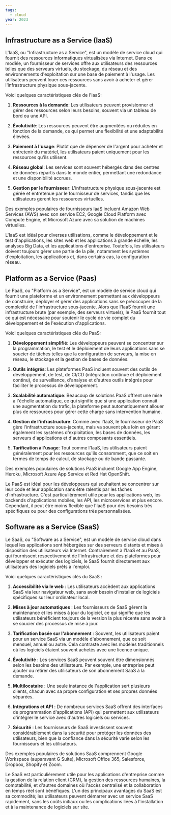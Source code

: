 ```yaml
---
tags:
  - cloud
year: 2023
---
```


## Infrastructure as a Service (IaaS)

L'IaaS, ou "Infrastructure as a Service", est un modèle de service cloud qui fournit des ressources informatiques virtualisées via Internet. Dans ce modèle, un fournisseur de services offre aux utilisateurs des ressources telles que des serveurs virtuels, du stockage, du réseau et des environnements d'exploitation sur une base de paiement à l'usage. Les utilisateurs peuvent louer ces ressources sans avoir à acheter et gérer l'infrastructure physique sous-jacente.

Voici quelques caractéristiques clés de l'IaaS:

1. **Ressources à la demande**: Les utilisateurs peuvent provisionner et gérer des ressources selon leurs besoins, souvent via un tableau de bord ou une API.
  
2. **Évolutivité**: Les ressources peuvent être augmentées ou réduites en fonction de la demande, ce qui permet une flexibilité et une adaptabilité élevées.
  
3. **Paiement à l'usage**: Plutôt que de dépenser de l'argent pour acheter et entretenir du matériel, les utilisateurs paient uniquement pour les ressources qu'ils utilisent.
  
4. **Réseau global**: Les services sont souvent hébergés dans des centres de données répartis dans le monde entier, permettant une redondance et une disponibilité accrues.

5. **Gestion par le fournisseur**: L'infrastructure physique sous-jacente est gérée et entretenue par le fournisseur de services, tandis que les utilisateurs gèrent les ressources virtuelles.

Des exemples populaires de fournisseurs IaaS incluent Amazon Web Services (AWS) avec son service EC2, Google Cloud Platform avec Compute Engine, et Microsoft Azure avec sa solution de machines virtuelles.

L'IaaS est idéal pour diverses utilisations, comme le développement et le test d'applications, les sites web et les applications à grande échelle, les analyses Big Data, et les applications d'entreprise. Toutefois, les utilisateurs doivent toujours gérer une partie de la pile, notamment les systèmes d'exploitation, les applications et, dans certains cas, la configuration réseau.

## Platform as a Service (Paas)

Le PaaS, ou "Platform as a Service", est un modèle de service cloud qui fournit une plateforme et un environnement permettant aux développeurs de construire, déployer et gérer des applications sans se préoccuper de la complexité de l'infrastructure sous-jacente. Alors que l'IaaS fournit une infrastructure brute (par exemple, des serveurs virtuels), le PaaS fournit tout ce qui est nécessaire pour soutenir le cycle de vie complet du développement et de l'exécution d'applications.

Voici quelques caractéristiques clés du PaaS:

1. **Développement simplifié**: Les développeurs peuvent se concentrer sur la programmation, le test et le déploiement de leurs applications sans se soucier de tâches telles que la configuration de serveurs, la mise en réseau, le stockage et la gestion de bases de données.

2. **Outils intégrés**: Les plateformes PaaS incluent souvent des outils de développement, de test, de CI/CD (intégration continue et déploiement continu), de surveillance, d'analyse et d'autres outils intégrés pour faciliter le processus de développement.

3. **Scalabilité automatique**: Beaucoup de solutions PaaS offrent une mise à l'échelle automatique, ce qui signifie que si une application connaît une augmentation du trafic, la plateforme peut automatiquement allouer plus de ressources pour gérer cette charge sans intervention humaine.

4. **Gestion de l'infrastructure**: Comme avec l'IaaS, le fournisseur de PaaS gère l'infrastructure sous-jacente, mais va souvent plus loin en gérant également les systèmes d'exploitation, les bases de données, les serveurs d'applications et d'autres composants essentiels.

5. **Tarification à l'usage**: Tout comme l'IaaS, les utilisateurs paient généralement pour les ressources qu'ils consomment, que ce soit en termes de temps de calcul, de stockage ou de bande passante.

Des exemples populaires de solutions PaaS incluent Google App Engine, Heroku, Microsoft Azure App Service et Red Hat OpenShift.

Le PaaS est idéal pour les développeurs qui souhaitent se concentrer sur leur code et leur application sans être ralentis par les tâches d'infrastructure. C'est particulièrement utile pour les applications web, les backends d'applications mobiles, les API, les microservices et plus encore. Cependant, il peut être moins flexible que l'IaaS pour des besoins très spécifiques ou pour des configurations très personnalisées.

## Software as a Service (SaaS)

Le SaaS, ou "Software as a Service", est un modèle de service cloud dans lequel les applications sont hébergées sur des serveurs distants et mises à disposition des utilisateurs via Internet. Contrairement à l'IaaS et au PaaS, qui fournissent respectivement de l'infrastructure et des plateformes pour développer et exécuter des logiciels, le SaaS fournit directement aux utilisateurs des logiciels prêts à l'emploi.

Voici quelques caractéristiques clés du SaaS :

1. **Accessibilité via le web** : Les utilisateurs accèdent aux applications SaaS via leur navigateur web, sans avoir besoin d'installer de logiciels spécifiques sur leur ordinateur local.

2. **Mises à jour automatiques** : Les fournisseurs de SaaS gèrent la maintenance et les mises à jour du logiciel, ce qui signifie que les utilisateurs bénéficient toujours de la version la plus récente sans avoir à se soucier des processus de mise à jour.

3. **Tarification basée sur l'abonnement** : Souvent, les utilisateurs paient pour un service SaaS via un modèle d'abonnement, que ce soit mensuel, annuel ou autre. Cela contraste avec les modèles traditionnels où les logiciels étaient souvent achetés avec une licence unique.

4. **Évolutivité** : Les services SaaS peuvent souvent être dimensionnés selon les besoins des utilisateurs. Par exemple, une entreprise peut ajouter ou retirer des utilisateurs de son abonnement SaaS à la demande.

5. **Multilocataire** : Une seule instance de l'application sert plusieurs clients, chacun avec sa propre configuration et ses propres données séparées.

6. **Intégrations et API** : De nombreux services SaaS offrent des interfaces de programmation d'applications (API) qui permettent aux utilisateurs d'intégrer le service avec d'autres logiciels ou services.

7. **Sécurité** : Les fournisseurs de SaaS investissent souvent considérablement dans la sécurité pour protéger les données des utilisateurs, bien que la confiance dans la sécurité varie selon les fournisseurs et les utilisateurs.

Des exemples populaires de solutions SaaS comprennent Google Workspace (auparavant G Suite), Microsoft Office 365, Salesforce, Dropbox, Shopify et Zoom.

Le SaaS est particulièrement utile pour les applications d'entreprise comme la gestion de la relation client (CRM), la gestion des ressources humaines, la comptabilité, et d'autres domaines où l'accès centralisé et la collaboration en temps réel sont bénéfiques. L'un des principaux avantages du SaaS est sa commodité; les utilisateurs peuvent démarrer avec un service SaaS rapidement, sans les coûts initiaux ou les complications liées à l'installation et à la maintenance de logiciels sur site.